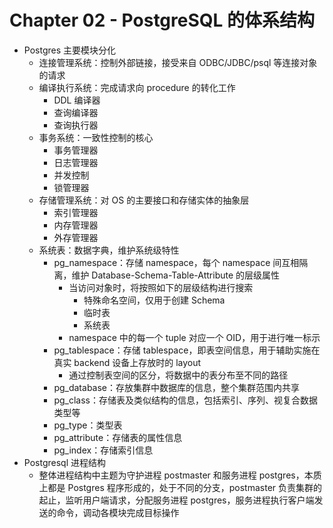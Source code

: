 # Chapter 02 - PostgreSQL 的体系结构

- Postgres 主要模块分化
    - 连接管理系统：控制外部链接，接受来自 ODBC/JDBC/psql 等连接对象的请求
    - 编译执行系统：完成请求向 procedure 的转化工作
        - DDL 编译器
        - 查询编译器
        - 查询执行器
    - 事务系统：一致性控制的核心
        - 事务管理器
        - 日志管理器
        - 并发控制
        - 锁管理器
    - 存储管理系统：对 OS 的主要接口和存储实体的抽象层
        - 索引管理器
        - 内存管理器
        - 外存管理器
    - 系统表：数据字典，维护系统级特性
        - pg_namespace：存储 namespace，每个 namespace 间互相隔离，维护 Database-Schema-Table-Attribute 的层级属性
            - 当访问对象时，将按照如下的层级结构进行搜索
                - 特殊命名空间，仅用于创建 Schema
                - 临时表
                - 系统表
            - namespace 中的每一个 tuple 对应一个 OID，用于进行唯一标示
        - pg_tablespace：存储 tablespace，即表空间信息，用于辅助实施在真实 backend 设备上存放时的 layout
            - 通过控制表空间的区分，将数据中的表分布至不同的路径
        - pg_database：存放集群中数据库的信息，整个集群范围内共享
        - pg_class：存储表及类似结构的信息，包括索引、序列、视复合数据类型等
        - pg_type：类型表
        - pg_attribute：存储表的属性信息
        - pg_index：存储索引信息
- Postgresql 进程结构
    - 整体进程结构中主题为守护进程 postmaster 和服务进程 postgres，本质上都是 Postgres 程序形成的，处于不同的分支，postmaster 负责集群的起止，监听用户端请求，分配服务进程 postgres，服务进程执行客户端发送的命令，调动各模块完成目标操作